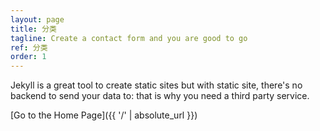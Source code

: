 ```yaml
---
layout: page
title: 分类
tagline: Create a contact form and you are good to go
ref: 分类
order: 1
---
```


Jekyll is a great tool to create static sites but with static site, there's no backend to send your data to: that is why you need a third party service.

[Go to the Home Page]({{ '/' | absolute_url }})
